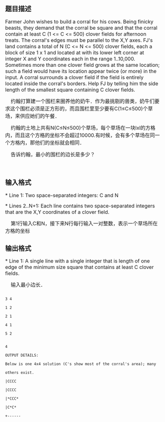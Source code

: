 ## 题目描述

<p><span style="font-size: medium">Farmer John wishes to build a corral for his cows. Being finicky beasts, they demand that the corral be square and that the corral contain at least C (1 <= C <= 500) clover fields for afternoon treats. The corral's edges must be parallel to the X,Y axes. FJ's land contains a total of N (C <= N <= 500) clover fields, each a block of size 1 x 1 and located at with its lower left corner at integer X and Y coordinates each in the range 1..10,000. Sometimes more than one clover field grows at the same location; such a field would have its location appear twice (or more) in the input. A corral surrounds a clover field if the field is entirely located inside the corral's borders. Help FJ by telling him the side length of the smallest square containing C clover fields. </span></p>
<div>
 <span style="font-size: medium">    约翰打算建一个围栏来圈养他的奶牛．作为最挑剔的兽类，奶牛们要求这个围栏必须是正方形的，而且围栏里至少要有C(1≤C≤500)个草场，来供应她们的午餐．</span>
</div>
<div>
 <span style="font-size: medium">    约翰的土地上共有N(C≤N≤500)个草场，每个草场在一块lxl的方格内，而且这个方格的坐标不会超过10000.有时候，会有多个草场在同一个方格内，那他们的坐标就会相同．</span>
</div>
<div>
 <span style="font-size: medium">    告诉约翰，最小的围栏的边长是多少？</span>
</div>
<div>
 <span style="font-size: medium"> </span>
</div>

## 输入格式

<p><span style="font-size: medium">* Line 1: Two space-separated integers: C and N </span></p>
<p><span style="font-size: medium">* Lines 2..N+1: Each line contains two space-separated integers that are the X,Y coordinates of a clover field. </span></p>
<div>
 <span style="font-size: medium">    第1行输入C和N，接下来N行每行输入一对整数，表示一个草场所在方格的坐标</span>
</div>

## 输出格式

<p><span style="font-size: medium">* Line 1: A single line with a single integer that is length of one edge of the minimum size square that contains at least C clover fields. </span></p>
<div>
 <span style="font-size: medium">    输入最小边长．</span>
</div>
<p></p>

```input1
3 4
1 2
2 1
4 1
5 2
```
```output1
4
OUTPUT DETAILS:
Below is one 4x4 solution (C's show most of the corral's area); many
others exist.
|CCCC
|CCCC
|*CCC*
|C*C*
+------
```
